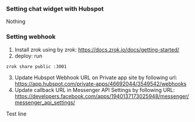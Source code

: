 ### Setting chat widget with Hubspot
Nothing

### Setting webhook
1. Install zrok using by zrok: https://docs.zrok.io/docs/getting-started/
2. deploy: run 
```bash
zrok share public :3001
```
3. Update Hubspot Webhook URL on Private app site by following url: https://app.hubspot.com/private-apps/46692044/3549542/webhooks
4. Update callback URL in Messenger API Settings by following URL: https://developers.facebook.com/apps/1940137173025948/messenger/messenger_api_settings/

Test line